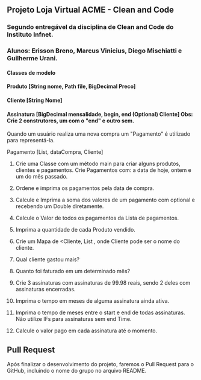 ## Projeto Loja Virtual ACME - Clean and Code

### Segundo entregável da disciplina de Clean and Code do Instituto Infnet.

### Alunos: Erisson Breno, Marcus Vinicius, Diego Mischiatti e Guilherme Urani.

#### Classes de modelo
#### Produto [String nome, Path file, BigDecimal Preco]
#### Cliente [String Nome]
#### Assinatura [BigDecimal mensalidade, begin, end (Optional) Cliente] Obs: Crie 2 construtores, um com o "end" e outro sem.

Quando um usuário realiza uma nova compra um "Pagamento" é utilizado para representá-la.

Pagamento [List<Produtos>, dataCompra, Cliente]

1. Crie uma Classe com um método main para criar alguns produtos, clientes e pagamentos.
   Crie Pagamentos com:  a data de hoje, ontem e um do mês passado.

2.  Ordene e imprima os pagamentos pela data de compra.

3. Calcule e Imprima a soma dos valores de um pagamento com optional e recebendo um Double diretamente.

4.  Calcule o Valor de todos os pagamentos da Lista de pagamentos.

5. Imprima a quantidade de cada Produto vendido.

6. Crie um Mapa de <Cliente, List<Produto> , onde Cliente pode ser o nome do cliente.

7. Qual cliente gastou mais?

8. Quanto foi faturado em um determinado mês?

9. Crie 3 assinaturas com assinaturas de 99.98 reais, sendo 2 deles com assinaturas encerradas.

10. Imprima o tempo em meses de alguma assinatura ainda ativa.

11. Imprima o tempo de meses entre o start e end de todas assinaturas. Não utilize IFs para assinaturas sem end Time.

12. Calcule o valor pago em cada assinatura até o momento.

## Pull Request

Após finalizar o desenvolvimento do projeto, faremos o Pull Request para o GitHub, incluindo o nome do grupo no arquivo README.